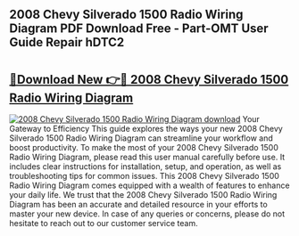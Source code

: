 ## 2008 Chevy Silverado 1500 Radio Wiring Diagram PDF Download Free - Part-OMT User Guide Repair hDTC2

# <h2><a href="http://dfkh2f.blite.top/?on=2008+Chevy+Silverado+1500+Radio+Wiring+Diagram">🔗Download New 👉🔴 2008 Chevy Silverado 1500 Radio Wiring Diagram</a></h2>

[![2008 Chevy Silverado 1500 Radio Wiring Diagram download](https://i.imgur.com/lujVjoI.png)](http://dfkh2f.blite.top/?on=2008+Chevy+Silverado+1500+Radio+Wiring+Diagram)
Your Gateway to Efficiency This guide explores the ways your new 2008 Chevy Silverado 1500 Radio Wiring Diagram can streamline your workflow and boost productivity. To make the most of your 2008 Chevy Silverado 1500 Radio Wiring Diagram, please read this user manual carefully before use. It includes clear instructions for installation, setup, and operation, as well as troubleshooting tips for common issues. This 2008 Chevy Silverado 1500 Radio Wiring Diagram comes equipped with a wealth of features to enhance your daily life. We trust that the 2008 Chevy Silverado 1500 Radio Wiring Diagram has been an accurate and detailed resource in your efforts to master your new device. In case of any queries or concerns, please do not hesitate to reach out to our customer service team.
